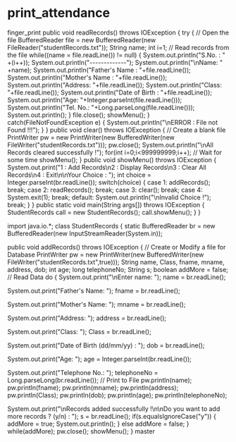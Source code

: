 # print_attendance
finger_print
public void readRecords() throws IOException
 {
 try
 {
  // Open the file
  BufferedReader file = new BufferedReader(new
  FileReader("studentRecords.txt"));
  String name;
  int i=1;
  // Read records from the file
  while((name = file.readLine()) != null)
  {
   System.out.println("S.No. : " +(i++));
   System.out.println("-------------");
   System.out.println("\nName: " +name);
   System.out.println("Father's Name : "+file.readLine());
   System.out.println("Mother's Name : "+file.readLine());
   System.out.println("Address: "+file.readLine());
   System.out.println("Class: "+file.readLine());
   System.out.println("Date of Birth : "+file.readLine());
   System.out.println("Age: "+Integer.parseInt(file.readLine()));
   System.out.println("Tel. No.: "+Long.parseLong(file.readLine()));
   System.out.println();
  }
  file.close();
  showMenu();
 }
 catch(FileNotFoundException e)
 {
  System.out.println("\nERROR : File not Found !!!");
 }
 }
 public void clear() throws IOException
 {
 // Create a blank file
 PrintWriter pw = new PrintWriter(new BufferedWriter(new
 FileWriter("studentRecords.txt")));
 pw.close();
 System.out.println("\nAll Records cleared successfully !");
 for(int i=0;i<999999999;i++); // Wait for some time
 showMenu();
 }
 public void showMenu() throws IOException
 {
 System.out.print("1 : Add Records\n2 : Display Records\n3 : Clear All Records\n4 : Exit\n\nYour Choice : ");
 int choice = Integer.parseInt(br.readLine());
 switch(choice)
 {
  case 1:
   addRecords();
   break;
  case 2:
   readRecords();
   break;
  case 3:
   clear();
   break;
  case 4:
   System.exit(1);
   break;
  default:
   System.out.println("\nInvalid Choice !");
   break;
 }
 }
 public static void main(String args[]) throws IOException
 {
 StudentRecords call = new StudentRecords();
 call.showMenu();
 }
}

import java.io.*;
class StudentRecords
{
static BufferedReader br = new BufferedReader(new InputStreamReader(System.in));

 public void addRecords() throws IOException
 {
 // Create or Modify a file for Database
 PrintWriter pw = new PrintWriter(new BufferedWriter(new
 FileWriter("studentRecords.txt",true)));
 String name, Class, fname, mname, address, dob;
 int age;
 long telephoneNo;
 String s;
 boolean addMore = false;
 // Read Data
 do
 {
  System.out.print("\nEnter name: ");
  name = br.readLine();

  System.out.print("Father's Name: ");
  fname = br.readLine();

  System.out.print("Mother's Name: ");
  mname = br.readLine();

  System.out.print("Address: ");
  address = br.readLine();

  System.out.print("Class: ");
  Class = br.readLine();

  System.out.print("Date of Birth (dd/mm/yy) : ");
  dob = br.readLine();

  System.out.print("Age: ");
  age = Integer.parseInt(br.readLine());

  System.out.print("Telephone No.: ");
  telephoneNo = Long.parseLong(br.readLine());
  // Print to File
  pw.println(name);
  pw.println(fname);
  pw.println(mname);
  pw.println(address);
  pw.println(Class);
  pw.println(dob);
  pw.println(age);
  pw.println(telephoneNo);
  
  System.out.print("\nRecords added successfully !\n\nDo you want to add more records ? (y/n) : ");
  s = br.readLine();
  if(s.equalsIgnoreCase("y"))
  {
   addMore = true;
   System.out.println();
  }
  else
   addMore = false;
 }
 while(addMore);
 pw.close();
 showMenu();
 }
 master
